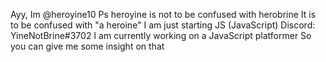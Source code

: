 Ayy, Im @heroyine10
Ps heroyine is not to be confused with herobrine
It is to be confused with "a heroine"
I am just starting JS (JavaScript)
Discord: YineNotBrine#3702
I am currently working on a JavaScript platformer
So you can give me some insight on that
